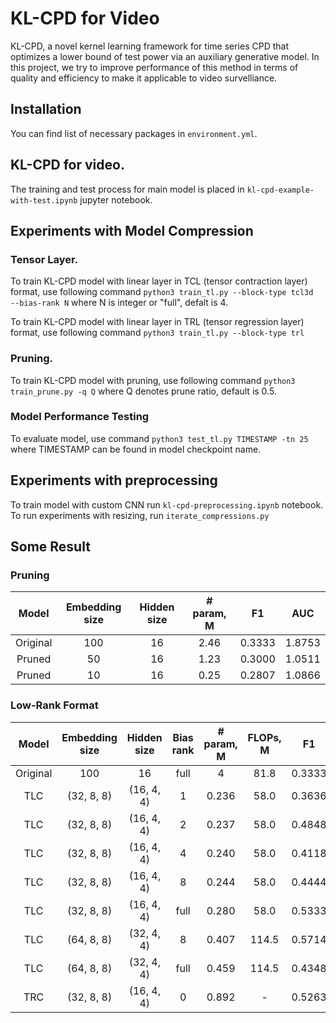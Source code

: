 # KL-CPD for Video

KL-CPD, a novel kernel learning framework for time series CPD that optimizes a lower bound of test power via an auxiliary generative model. In this project, we try to improve performance of this method in terms of quality and efficiency to make it applicable to video survelliance.

## Installation

You can find list of necessary packages in `environment.yml`.

## KL-CPD for video.

The training and test process for main model is placed in `kl-cpd-example-with-test.ipynb` jupyter notebook.

## Experiments with Model Compression

### Tensor Layer.

To train KL-CPD model with linear layer in TCL (tensor contraction layer) format, use following command 
```python3 train_tl.py --block-type tcl3d  --bias-rank N```
where N is integer or "full", defalt is 4. 

To train KL-CPD model with linear layer in TRL (tensor regression layer) format, use following command 
```python3 train_tl.py --block-type trl```

### Pruning.
To train KL-CPD model with pruning, use following command 
```python3 train_prune.py -q Q```
where Q denotes prune ratio, default is 0.5.

### Model Performance Testing

To evaluate model, use command 
```python3 test_tl.py TIMESTAMP -tn 25```
where TIMESTAMP can be found in model checkpoint name.


## Experiments with preprocessing
To train model with custom CNN run `kl-cpd-preprocessing.ipynb` notebook. To run experiments with resizing, run `iterate_compressions.py`


## Some Result

### Pruning

Model | Embedding size | Hidden size | \# param, M | F1 | AUC
:-:|:-:|:-:|:-:|:-:|:-: 
Original | 100 | 16 | 2.46 | 0.3333 | 1.8753
Pruned   |  50 | 16 | 1.23 | 0.3000 | 1.0511
Pruned   |  10 | 16 | 0.25 | 0.2807 | 1.0866

### Low-Rank Format

Model | Embedding size | Hidden size | Bias rank | \# param, M | FLOPs, M | F1 | AUC
:-:|:-:|:-:|:-:|:-:|:-:|:-:|:-:
Original | 100     |  16        | full | 4     | 81.8  | 0.3333 | 1.8753
TLC | (32, 8, 8) | (16, 4, 4) | 1    | 0.236 | 58.0  | 0.3636 | 0.7900
TLC | (32, 8, 8) | (16, 4, 4) | 2    | 0.237 | 58.0  | 0.4848 | 0.6785
TLC | (32, 8, 8) | (16, 4, 4) | 4    | 0.240 | 58.0  | 0.4118 | 0.7458
TLC | (32, 8, 8) | (16, 4, 4) | 8    | 0.244 | 58.0  | 0.4444 | 0.8158
TLC | (32, 8, 8) | (16, 4, 4) | full | 0.280 | 58.0  | 0.5333    | 0.6804
TLC | (64, 8, 8) | (32, 4, 4) | 8    | 0.407 | 114.5 | 0.5714 | 0.6322
TLC | (64, 8, 8) | (32, 4, 4) | full    | 0.459 | 114.5 | 0.4348 | 0.7095
TRC | (32, 8, 8) | (16, 4, 4) | 0    | 0.892 | - | 0.5263 | 0.7817